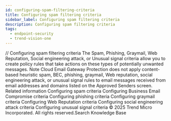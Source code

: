 ```yaml
---
id: configuring-spam-filtering-criteria
title: Configuring spam filtering criteria
sidebar_label: Configuring spam filtering criteria
description: Configuring spam filtering criteria
tags:
  - endpoint-security
  - trend-vision-one
---
```


/*<![CDATA[*/ $('#title').html($('meta[name=map-description]').attr('content')); /*]]>*/ Configuring spam filtering criteria The Spam, Phishing, Graymail, Web Reputation, Social engineering attack, or Unusual signal criteria allow you to create policy rules that take actions on these types of potentially unwanted messages. Note Cloud Email Gateway Protection does not apply content-based heuristic spam, BEC, phishing, graymail, Web reputation, social engineering attack, or unusual signal rules to email messages received from email addresses and domains listed on the Approved Senders screen. Related information Configuring spam criteria Configuring Business Email Compromise criteria Configuring phishing criteria Configuring graymail criteria Configuring Web Reputation criteria Configuring social engineering attack criteria Configuring unusual signal criteria © 2025 Trend Micro Incorporated. All rights reserved.Search Knowledge Base